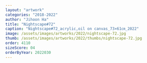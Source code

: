 ```yaml
---
layout: "artwork"
categories: "2018-2022"
author: "Jihoon Ha"
title: "Nightscape#72"
caption: "Nightscape#72_acrylic,oil on canvas_73×61㎝_2022"
image: /assets/images/artworks/2022/nightscape-72.jpg
thumb: /assets/images/artworks/2022/thumbs/nightscape-72.jpg
order: 4110
sizeScore: 04
orderByYear: 2022030
---
```

